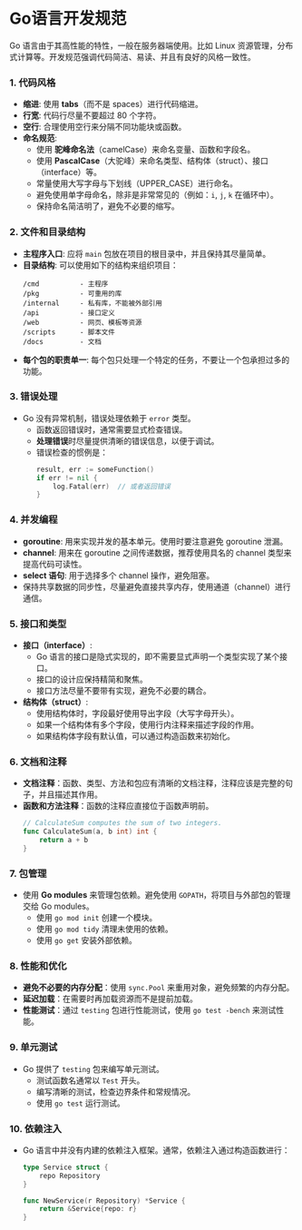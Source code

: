 # Go语言开发规范

Go 语言由于其高性能的特性，一般在服务器端使用。比如 Linux 资源管理，分布式计算等。开发规范强调代码简洁、易读、并且有良好的风格一致性。

### 1. **代码风格**
- **缩进**: 使用 **tabs**（而不是 spaces）进行代码缩进。
- **行宽**: 代码行尽量不要超过 80 个字符。
- **空行**: 合理使用空行来分隔不同功能块或函数。
- **命名规范**:
  - 使用 **驼峰命名法**（camelCase）来命名变量、函数和字段名。
  - 使用 **PascalCase**（大驼峰）来命名类型、结构体（struct）、接口（interface）等。
  - 常量使用大写字母与下划线（UPPER_CASE）进行命名。
  - 避免使用单字母命名，除非是非常常见的（例如：`i`, `j`, `k` 在循环中）。
  - 保持命名简洁明了，避免不必要的缩写。

### 2. **文件和目录结构**
- **主程序入口**: 应将 `main` 包放在项目的根目录中，并且保持其尽量简单。
- **目录结构**: 可以使用如下的结构来组织项目：
  ```
  /cmd          - 主程序
  /pkg          - 可重用的库
  /internal     - 私有库，不能被外部引用
  /api          - 接口定义
  /web          - 网页、模板等资源
  /scripts      - 脚本文件
  /docs         - 文档
  ```
- **每个包的职责单一**: 每个包只处理一个特定的任务，不要让一个包承担过多的功能。

### 3. **错误处理**
- Go 没有异常机制，错误处理依赖于 `error` 类型。
  - 函数返回错误时，通常需要显式检查错误。
  - **处理错误**时尽量提供清晰的错误信息，以便于调试。
  - 错误检查的惯例是：
    ```go
    result, err := someFunction()
    if err != nil {
        log.Fatal(err)  // 或者返回错误
    }
    ```

### 4. **并发编程**
- **goroutine**: 用来实现并发的基本单元。使用时要注意避免 goroutine 泄漏。
- **channel**: 用来在 goroutine 之间传递数据，推荐使用具名的 channel 类型来提高代码可读性。
- **select 语句**: 用于选择多个 channel 操作，避免阻塞。
- 保持共享数据的同步性，尽量避免直接共享内存，使用通道（channel）进行通信。

### 5. **接口和类型**

- **接口（interface）**:
  - Go 语言的接口是隐式实现的，即不需要显式声明一个类型实现了某个接口。
  - 接口的设计应保持精简和聚焦。
  - 接口方法尽量不要带有实现，避免不必要的耦合。
- **结构体（struct）**:
  - 使用结构体时，字段最好使用导出字段（大写字母开头）。
  - 如果一个结构体有多个字段，使用行内注释来描述字段的作用。
  - 如果结构体字段有默认值，可以通过构造函数来初始化。

### 6. **文档和注释**
- **文档注释**：函数、类型、方法和包应有清晰的文档注释，注释应该是完整的句子，并且描述其作用。
- **函数和方法注释**：函数的注释应直接位于函数声明前。
  ```go
  // CalculateSum computes the sum of two integers.
  func CalculateSum(a, b int) int {
      return a + b
  }
  ```

### 7. **包管理**
- 使用 **Go modules** 来管理包依赖。避免使用 `GOPATH`，将项目与外部包的管理交给 Go modules。
  - 使用 `go mod init` 创建一个模块。
  - 使用 `go mod tidy` 清理未使用的依赖。
  - 使用 `go get` 安装外部依赖。

### 8. **性能和优化**

- **避免不必要的内存分配**：使用 `sync.Pool` 来重用对象，避免频繁的内存分配。
- **延迟加载**：在需要时再加载资源而不是提前加载。
- **性能测试**：通过 `testing` 包进行性能测试，使用 `go test -bench` 来测试性能。

### 9. **单元测试**
- Go 提供了 `testing` 包来编写单元测试。
  - 测试函数名通常以 `Test` 开头。
  - 编写清晰的测试，检查边界条件和常规情况。
  - 使用 `go test` 运行测试。

### 10. **依赖注入**
- Go 语言中并没有内建的依赖注入框架。通常，依赖注入通过构造函数进行：
  ```go
  type Service struct {
      repo Repository
  }
  
  func NewService(r Repository) *Service {
      return &Service{repo: r}
  }
  ```

